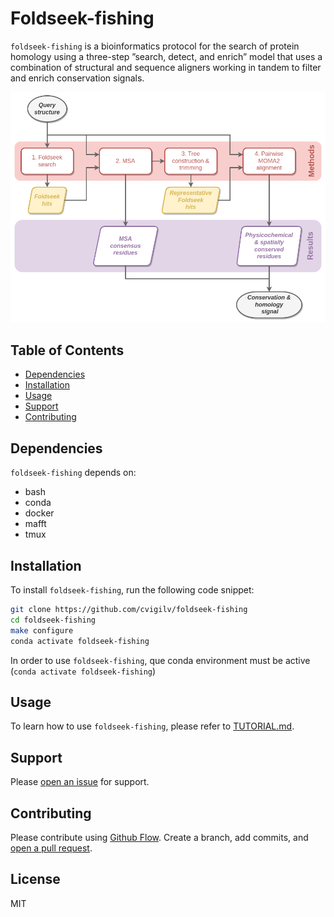# Foldseek-fishing

`foldseek-fishing` is a bioinformatics protocol for the search of protein homology using a three-step ”search, detect, and enrich” model that uses a combination of structural and sequence aligners working in tandem to filter and enrich conservation signals.

![Protocol overview](./doc/figures/protocol.png)

## Table of Contents

- [Dependencies](#dependencies)
- [Installation](#installation)
- [Usage](#usage)
- [Support](#support)
- [Contributing](#contributing)

## Dependencies

`foldseek-fishing` depends on:
- bash
- conda
- docker
- mafft
- tmux

## Installation

To install `foldseek-fishing`, run the following code snippet:
```sh
git clone https://github.com/cvigilv/foldseek-fishing
cd foldseek-fishing
make configure
conda activate foldseek-fishing
```
In order to use `foldseek-fishing`, que conda environment must be active (`conda activate foldseek-fishing`)

## Usage

To learn how to use `foldseek-fishing`, please refer to [TUTORIAL.md](docs/TUTORIAL.md).

## Support

Please [open an issue](https://github.com/cvigilv/foldseek-fishing/issues/new) for
support.

## Contributing

Please contribute using [Github Flow](https://guides.github.com/introduction/flow/). Create a branch, add
commits, and [open a pull request](https://github.com/cvigilv/foldseek-fishing/compare/).

## License

MIT

